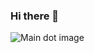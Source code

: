 ### Hi there 👋
![Main dot image](https://user-images.githubusercontent.com/68328998/125489801-a904c420-78d4-4f59-af06-fb6015871244.gif)

 
<!--
**RillA-16/RillA-16** is a ✨ _special_ ✨ repository because its `README.md` (this file) appears on your GitHub profile.

Here are some ideas to get you started:

- 🔭 I’m currently working on ...
- 🌱 I’m currently learning ...
- 👯 I’m looking to collaborate on ...
- 🤔 I’m looking for help with ...
- 💬 Ask me about ...
- 📫 How to reach me: ...
- 😄 Pronouns: ...
- ⚡ Fun fact: ...
-->
